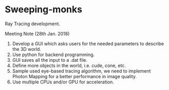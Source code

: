 # Sweeping-monks
Ray Tracing development.

Meeting Note (28th Jan. 2018)
  1. Develop a GUI which asks users for the needed parameters to describe the 3D world. 
  2. Use python for backend programming.
  3. GUI saves all the input to a .dat file.
  4. Define more objects in the world, i.e. cude, cone, etc.
  5. Sample used eye-based tracing algorithm, we need to implement Photon Mapping for a better performance in image quality.
  6. Use multiple CPUs and/or GPU for acceleration. 
  
